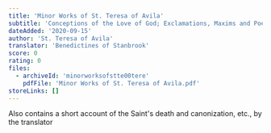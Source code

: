 ```yaml
---
title: 'Minor Works of St. Teresa of Avila'
subtitle: 'Conceptions of the Love of God; Exclamations, Maxims and Poems of St. Teresa of Jesus'
dateAdded: '2020-09-15'
author: 'St. Teresa of Avila'
translator: 'Benedictines of Stanbrook'
score: 0
rating: 0
files:
  - archiveId: 'minorworksofstte00tere'
    pdfFile: 'Minor Works of St. Teresa of Avila.pdf'
storeLinks: []
---
```


Also contains a short account of the Saint's death and canonization, etc., by the translator
